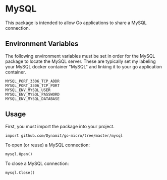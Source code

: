 # MySQL

This package is intended to allow Go applications to share a MySQL connection.

## Environment Variables

The following environment variables must be set in order for the MySQL package to locate the MySQL server. These are typically set my labeling your MySQL docker container "MySQL" and linking it to your go application container.

```
MYSQL_PORT_3306_TCP_ADDR
MYSQL_PORT_3306_TCP_PORT
MYSQL_ENV_MYSQL_USER
MYSQL_ENV_MYSQL_PASSWORD
MYSQL_ENV_MYSQL_DATABASE
```

## Usage

First, you must import the package into your project.

```
import github.com/Dynamit/go-micro/tree/master/mysql
```

To open (or reuse) a MySQL connection:

```
mysql.Open()
```

To close a MySQL connection:

```
mysql.Close()
```